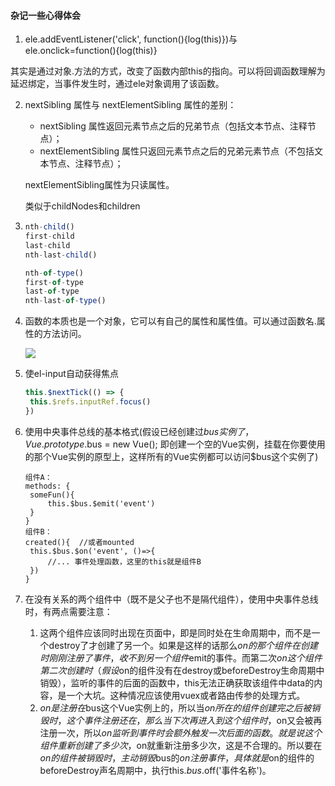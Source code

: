 ####  杂记一些心得体会

1.  ele.addEventListener('click', function(){log(this)})与ele.onclick=function(){log(this)}

   其实是通过对象.方法的方式，改变了函数内部this的指向。可以将回调函数理解为延迟绑定，当事件发生时，通过ele对象调用了该函数。

2. nextSibling 属性与 nextElementSibling 属性的差别：

   - nextSibling 属性返回元素节点之后的兄弟节点（包括文本节点、注释节点）；
   - nextElementSibling 属性只返回元素节点之后的兄弟元素节点（不包括文本节点、注释节点）；

   nextElementSibling属性为只读属性。

   类似于childNodes和children

3. ```javascript
   nth-child()
   first-child
   last-child
   nth-last-child()
   
   nth-of-type()
   first-of-type
   last-of-type
   nth-last-of-type()
   
   ```

4. 函数的本质也是一个对象，它可以有自己的属性和属性值。可以通过函数名.属性的方法访问。

   ![](F:\myWork\notes\picture\函数的本质也是一个对象.png)


5. 使el-input自动获得焦点

   ```javascript
   this.$nextTick(() => {
   	this.$refs.inputRef.focus()
   })
   ```


6. 使用中央事件总线的基本格式(假设已经创建过$bus实例了，Vue.prototype.$bus = new Vue(); 即创建一个空的Vue实例，挂载在你要使用的那个Vue实例的原型上，这样所有的Vue实例都可以访问$bus这个实例了)

   ```
   组件A：
   methods: {
   	someFun(){
   	 	this.$bus.$emit('event')
   	}
   }
   组件B：
   created(){  //或者mounted
   	this.$bus.$on('event', ()=>{
   		//... 事件处理函数，这里的this就是组件B
   	})
   }
   ```

   

7. 在没有关系的两个组件中（既不是父子也不是隔代组件），使用中央事件总线时，有两点需要注意：

   1. 这两个组件应该同时出现在页面中，即是同时处在生命周期中，而不是一个destroy了才创建了另一个。如果是这样的话那么$on的那个组件在创建时刚刚注册了事件，收不到另一个组件$emit的事件。而第二次$on这个组件第二次创建时（假设$on的组件没有在destroy或beforeDestroy生命周期中销毁），监听的事件的后面的函数中，this无法正确获取该组件中data的内容，是一个大坑。这种情况应该使用vuex或者路由传参的处理方式。
   2. $on是注册在$bus这个Vue实例上的，所以当$on所在的组件创建完之后被销毁时，这个事件注册还在，那么当下次再进入到这个组件时，$on又会被再注册一次，所以$on监听到事件时会额外触发一次后面的函数。就是说这个组件重新创建了多少次，$on就重新注册多少次，这是不合理的。所以要在$on的组件被销毁时，主动销毁$bus的$on注册事件，具体就是$on的组件的beforeDestroy声名周期中，执行this.$bus.$off('事件名称')。